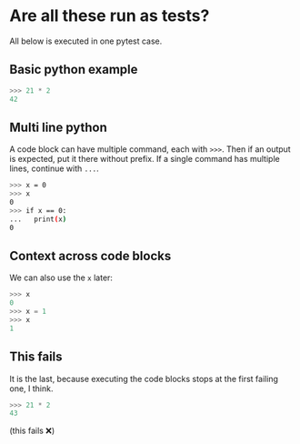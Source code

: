 # Are all these run as tests?

All below is executed in one pytest case.

## Basic python example

```python
>>> 21 * 2
42

```

## Multi line python

A code block can have multiple command, each with `>>>`.
Then if an output is expected, put it there without prefix.
If a single command has multiple lines, continue with `...`.

```bash
>>> x = 0
>>> x
0
>>> if x == 0:
...   print(x)
0

```

## Context across code blocks

We can also use the `x` later:

```python
>>> x
0
>>> x = 1
>>> x
1

```

## This fails

It is the last, because executing the code blocks stops at the first failing one, I think.

```python
>>> 21 * 2
43

```

(this fails ❌)
